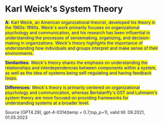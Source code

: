 # Karl Weick's System Theory

<mark style="color:blue;">**A:**</mark> <mark style="color:blue;"></mark><mark style="color:blue;">Karl Weick, an American organizational theorist, developed his theory in the 1960s-1990s. Weick's work primarily focuses on organizational psychology and communication, and his research has been influential in understanding the processes of sensemaking, organizing, and decision-making in organizations. Weick's theory highlights the importance of understanding how individuals and groups interpret and make sense of their environments.</mark>

<mark style="color:blue;">**Similarities:**</mark> <mark style="color:blue;"></mark><mark style="color:blue;">Weick's theory shares the emphasis on understanding the relationships and interdependencies between components within a system, as well as the idea of systems being self-regulating and having feedback loops.</mark>

<mark style="color:blue;">**Differences:**</mark> <mark style="color:blue;"></mark><mark style="color:blue;">Weick's theory is primarily centered on organizational psychology and communication, whereas Bertalanffy's GST and Luhmann's system theory are more focused on providing frameworks for understanding systems at a broader level.</mark>

Source \[GPT4.29], gpt-4-0314(temp = 0.7,top\_p=1), valid till: 09.2021, 01.05.2023
